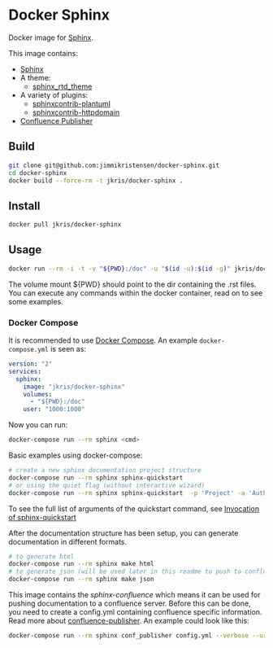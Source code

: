# Docker Sphinx

Docker image for [Sphinx](http://www.sphinx-doc.org/en/stable/).

This image contains:

- [Sphinx](http://www.sphinx-doc.org/en/stable/)
- A theme:
  - [sphinx_rtd_theme](https://github.com/rtfd/sphinx_rtd_theme)
- A variety of plugins:
  - [sphinxcontrib-plantuml](https://pypi.python.org/pypi/sphinxcontrib-plantuml)
  - [sphinxcontrib-httpdomain](https://pypi.python.org/pypi/sphinxcontrib-httpdomain)
- [Confluence Publisher](https://github.com/Arello-Mobile/confluence-publisher)

## Build

```sh
git clone git@github.com:jimmikristensen/docker-sphinx.git
cd docker-sphinx
docker build --force-rm -t jkris/docker-sphinx .
```

## Install

```sh
docker pull jkris/docker-sphinx
```

## Usage

```sh
docker run --rm -i -t -v "${PWD}:/doc" -u "$(id -u):$(id -g)" jkris/docker-sphinx <cmd>
```

The volume mount ${PWD} should point to the dir containing the .rst files. You can execute any commands <cmd> within the docker container, read on to see some examples.

### Docker Compose

It is recommended to use [Docker Compose](https://docs.docker.com/compose/). An example `docker-compose.yml` is seen as:

```yaml
version: "2"
services:
  sphinx:
    image: "jkris/docker-sphinx"
    volumes:
      - "${PWD}:/doc"
    user: "1000:1000"
```

Now you can run:

```sh
docker-compose run --rm sphinx <cmd>
```

Basic examples using docker-compose:

```sh
# create a new sphinx documentation project structure
docker-compose run --rm sphinx sphinx-quickstart
# or using the quiet flag (without interactive wizard)
docker-compose run --rm sphinx sphinx-quickstart  -p 'Project' -a 'Author' --sep --dot=. -v 1.0 --suffix=.rst --master=index --extensions=sphinxcontrib.plantuml --quiet /doc
```

To see the full list of arguments of the quickstart command, see [Invocation of sphinx-quickstart](http://www.sphinx-doc.org/en/stable/invocation.html)

After the documentation structure has been setup, you can generate documentation in different formats.

```sh
# to generate html
docker-compose run --rm sphinx make html
# to generate json (will be used later in this readme to push to confluence)
docker-compose run --rm sphinx make json
```

This image contains the _sphinx-confluence_ which means it can be used for pushing documentation to a confluence server.
Before this can be done, you need to create a config.yml containing confluence specific information. Read more about [confluence-publisher](https://github.com/Arello-Mobile/confluence-publisher).
An example could look like this:

```sh
docker-compose run --rm sphinx conf_publisher config.yml --verbose --url <confluence url>/wiki --auth <confluence auth> --force)

```
